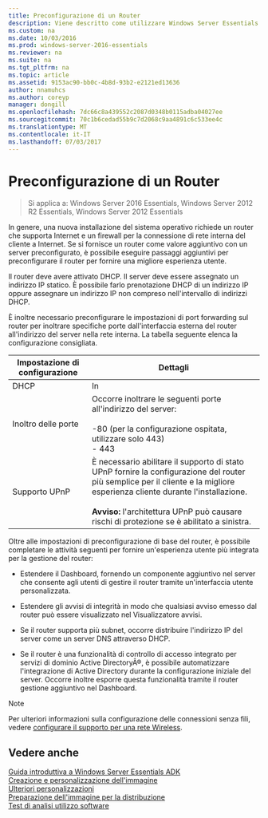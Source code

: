 ```yaml
---
title: Preconfigurazione di un Router
description: Viene descritto come utilizzare Windows Server Essentials
ms.custom: na
ms.date: 10/03/2016
ms.prod: windows-server-2016-essentials
ms.reviewer: na
ms.suite: na
ms.tgt_pltfrm: na
ms.topic: article
ms.assetid: 9153ac90-bb0c-4b8d-93b2-e2121ed13636
author: nnamuhcs
ms.author: coreyp
manager: dongill
ms.openlocfilehash: 7dc66c8a439552c2087d0348b0115adba04027ee
ms.sourcegitcommit: 70c1b6cedad55b9c7d2068c9aa4891c6c533ee4c
ms.translationtype: MT
ms.contentlocale: it-IT
ms.lasthandoff: 07/03/2017
---
```

# <a name="preconfiguring-a-router"></a>Preconfigurazione di un Router

>Si applica a: Windows Server 2016 Essentials, Windows Server 2012 R2 Essentials, Windows Server 2012 Essentials

In genere, una nuova installazione del sistema operativo richiede un router che supporta Internet e un firewall per la connessione di rete interna del cliente a Internet. Se si fornisce un router come valore aggiuntivo con un server preconfigurato, è possibile eseguire passaggi aggiuntivi per preconfigurare il router per fornire una migliore esperienza utente.  
  
 Il router deve avere attivato DHCP. Il server deve essere assegnato un indirizzo IP statico. È possibile farlo prenotazione DHCP di un indirizzo IP oppure assegnare un indirizzo IP non compreso nell'intervallo di indirizzi DHCP.  
  
 È inoltre necessario preconfigurare le impostazioni di port forwarding sul router per inoltrare specifiche porte dall'interfaccia esterna del router all'indirizzo del server nella rete interna. La tabella seguente elenca la configurazione consigliata.  
  
|Impostazione di configurazione|Dettagli|  
|---------------------------|-------------|  
|DHCP|In|  
|Inoltro delle porte|Occorre inoltrare le seguenti porte all'indirizzo del server:<br /><br /> -80 (per la configurazione ospitata, utilizzare solo 443)<br />-   443|  
|Supporto UPnP|È necessario abilitare il supporto di stato UPnP fornire la configurazione del router più semplice per il cliente e la migliore esperienza cliente durante l'installazione.<br /><br /> **Avviso:** l'architettura UPnP può causare rischi di protezione se è abilitato a sinistra.|  
  
 Oltre alle impostazioni di preconfigurazione di base del router, è possibile completare le attività seguenti per fornire un'esperienza utente più integrata per la gestione del router:  
  
-   Estendere il Dashboard, fornendo un componente aggiuntivo nel server che consente agli utenti di gestire il router tramite un'interfaccia utente personalizzata.  
  
-   Estendere gli avvisi di integrità in modo che qualsiasi avviso emesso dal router può essere visualizzato nel Visualizzatore avvisi.  
  
-   Se il router supporta più subnet, occorre distribuire l'indirizzo IP del server come un server DNS attraverso DHCP.  
  
-   Se il router è una funzionalità di controllo di accesso integrato per servizi di dominio Active DirectoryÂ®, è possibile automatizzare l'integrazione di Active Directory durante la configurazione iniziale del server. Occorre inoltre esporre questa funzionalità tramite il router gestione aggiuntivo nel Dashboard.  
  
> [!NOTE]
>  Per ulteriori informazioni sulla configurazione delle connessioni senza fili, vedere [configurare il supporto per una rete Wireless](Configure-Support-for-a-Wireless-Network.md).  
  
## <a name="see-also"></a>Vedere anche  
 [Guida introduttiva a Windows Server Essentials ADK](Getting-Started-with-the-Windows-Server-Essentials-ADK.md)   
 [Creazione e personalizzazione dell'immagine](Creating-and-Customizing-the-Image.md)   
 [Ulteriori personalizzazioni](Additional-Customizations.md)   
 [Preparazione dell'immagine per la distribuzione](Preparing-the-Image-for-Deployment.md)   
 [Test di analisi utilizzo software](Testing-the-Customer-Experience.md)